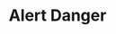 ---
title: Alert Danger
category: Application
paid: false
isActive: true
ltr: {"preview":"function App() {\n  return /*#__PURE__*/React.createElement(\"div\", {\n    className: \"mt-12 mx-4 px-4 rounded-md border-l-4 border-red-500 bg-red-50 md:max-w-2xl md:mx-auto md:px-8\"\n  }, /*#__PURE__*/React.createElement(\"div\", {\n    className: \"flex justify-between py-3\"\n  }, /*#__PURE__*/React.createElement(\"div\", {\n    className: \"flex\"\n  }, /*#__PURE__*/React.createElement(\"div\", null, /*#__PURE__*/React.createElement(\"svg\", {\n    xmlns: \"http://www.w3.org/2000/svg\",\n    className: \"h-6 w-6 text-red-500\",\n    viewBox: \"0 0 20 20\",\n    fill: \"currentColor\"\n  }, /*#__PURE__*/React.createElement(\"path\", {\n    fillRule: \"evenodd\",\n    d: \"M18 10a8 8 0 11-16 0 8 8 0 0116 0zm-7 4a1 1 0 11-2 0 1 1 0 012 0zm-1-9a1 1 0 00-1 1v4a1 1 0 102 0V6a1 1 0 00-1-1z\",\n    clipRule: \"evenodd\"\n  }))), /*#__PURE__*/React.createElement(\"div\", {\n    className: \"self-center ml-3\"\n  }, /*#__PURE__*/React.createElement(\"span\", {\n    className: \"text-red-600 font-semibold\"\n  }, \"Error\"), /*#__PURE__*/React.createElement(\"p\", {\n    className: \"text-red-600 mt-1\"\n  }, \"Sorry something wrong happened, please enter a correct email.\"))), /*#__PURE__*/React.createElement(\"button\", {\n    className: \"self-start text-red-500\"\n  }, /*#__PURE__*/React.createElement(\"svg\", {\n    xmlns: \"http://www.w3.org/2000/svg\",\n    className: \"h-5 w-5\",\n    viewBox: \"0 0 20 20\",\n    fill: \"currentColor\"\n  }, /*#__PURE__*/React.createElement(\"path\", {\n    fillRule: \"evenodd\",\n    d: \"M4.293 4.293a1 1 0 011.414 0L10 8.586l4.293-4.293a1 1 0 111.414 1.414L11.414 10l4.293 4.293a1 1 0 01-1.414 1.414L10 11.414l-4.293 4.293a1 1 0 01-1.414-1.414L8.586 10 4.293 5.707a1 1 0 010-1.414z\",\n    clipRule: \"evenodd\"\n  })))));\n}","vue":{"vueCss":[{"code":"<template>\n  <div class=\"alert-error\">\n    <div class=\"alert-error-container\">\n      <div class=\"alert-details\">\n        <div class=\"alert-icon\">\n          <svg xmlns=\"http://www.w3.org/2000/svg\" viewBox=\"0 0 20 20\" fill=\"currentColor\">\n            <path fillRule=\"evenodd\"\n              d=\"M18 10a8 8 0 11-16 0 8 8 0 0116 0zm-7 4a1 1 0 11-2 0 1 1 0 012 0zm-1-9a1 1 0 00-1 1v4a1 1 0 102 0V6a1 1 0 00-1-1z\"\n              clipRule=\"evenodd\" />\n          </svg>\n        </div>\n        <div class=\"details\">\n          <span class=\"lable\">\n            Error\n          </span>\n          <p>\n            Sorry something wrong happened, please enter a correct email.\n          </p>\n        </div>\n      </div>\n      <button class=\"hide-btn\">\n        <svg xmlns=\"http://www.w3.org/2000/svg\" viewBox=\"0 0 20 20\" fill=\"currentColor\">\n          <path fillRule=\"evenodd\"\n            d=\"M4.293 4.293a1 1 0 011.414 0L10 8.586l4.293-4.293a1 1 0 111.414 1.414L11.414 10l4.293 4.293a1 1 0 01-1.414 1.414L10 11.414l-4.293 4.293a1 1 0 01-1.414-1.414L8.586 10 4.293 5.707a1 1 0 010-1.414z\"\n            clipRule=\"evenodd\" />\n        </svg>\n      </button>\n    </div>\n  </div>\n</template>","label":"App.vue"},{"code":".alert-error {\n  margin: 3rem 1rem 0px 1rem;\n  padding: 0px 1rem 0px 1rem;\n  border-radius: 0.375rem;\n  border-left: solid 4px #ef4444;\n  background-color: #fef2f2;\n}\n\n@media (min-width: 768px) {\n  .alert-error {\n    max-width: 42rem;\n    margin-left: auto;\n    margin-right: auto;\n  }\n}\n\n.alert-error .alert-error-container {\n  display: flex;\n  justify-content: space-between;\n  padding: 0.75rem 0px 0.75rem 0px;\n}\n\n.alert-error .alert-error-container .alert-details {\n  display: flex;\n}\n\n.alert-error .alert-error-container .alert-details .alert-icon svg {\n  width: 1.5rem;\n  height: 1.5rem;\n  color: #ef4444;\n}\n\n.alert-error .alert-error-container .alert-details .details {\n  align-self: center;\n  margin-left: 0.75rem;\n}\n\n.alert-error .alert-error-container .alert-details .details .lable {\n  color: #dc2626;\n  font-weight: 600;\n}\n\n.alert-error .alert-error-container .alert-details .details p {\n  margin-top: 0.25rem;\n  color: #dc2626;\n}\n\n.alert-error .alert-error-container .hide-btn {\n  align-self: flex-start;\n  color: #ef4444;\n}\n\n.alert-error .alert-error-container .hide-btn svg {\n  width: 1.25rem;\n  height: 1.25rem;\n}","label":"style.css"}],"vueTail":[{"code":"<template>\n  <div class=\"mt-12 mx-4 px-4 rounded-md border-l-4 border-red-500 bg-red-50 md:max-w-2xl md:mx-auto\">\n    <div class=\"flex justify-between py-3\">\n      <div class=\"flex\">\n        <div>\n          <svg xmlns=\"http://www.w3.org/2000/svg\" class=\"h-6 w-6 text-red-500\" viewBox=\"0 0 20 20\"\n            fill=\"currentColor\">\n            <path fillRule=\"evenodd\"\n              d=\"M18 10a8 8 0 11-16 0 8 8 0 0116 0zm-7 4a1 1 0 11-2 0 1 1 0 012 0zm-1-9a1 1 0 00-1 1v4a1 1 0 102 0V6a1 1 0 00-1-1z\"\n              clipRule=\"evenodd\" />\n          </svg>\n        </div>\n        <div class=\"self-center ml-3\">\n          <span class=\"text-red-600 font-semibold\">\n            Error\n          </span>\n          <p class=\"text-red-600 mt-1\">\n            Sorry something wrong happened, please enter a correct email.\n          </p>\n        </div>\n      </div>\n      <button class=\"self-start text-red-500\">\n        <svg xmlns=\"http://www.w3.org/2000/svg\" class=\"h-5 w-5\" viewBox=\"0 0 20 20\" fill=\"currentColor\">\n          <path fillRule=\"evenodd\"\n            d=\"M4.293 4.293a1 1 0 011.414 0L10 8.586l4.293-4.293a1 1 0 111.414 1.414L11.414 10l4.293 4.293a1 1 0 01-1.414 1.414L10 11.414l-4.293 4.293a1 1 0 01-1.414-1.414L8.586 10 4.293 5.707a1 1 0 010-1.414z\"\n            clipRule=\"evenodd\" />\n        </svg>\n      </button>\n    </div>\n  </div>\n</template>","label":"App.vue"}]},"react":{"jsxCss":[{"code":"export default () => {\n    return (\n        <div className=\"alert-error\">\n            <div className=\"alert-error-container\">\n                <div className=\"alert-details\">\n                    <div className=\"alert-icon\">\n                        <svg xmlns=\"http://www.w3.org/2000/svg\" viewBox=\"0 0 20 20\" fill=\"currentColor\">\n                            <path fillRule=\"evenodd\" d=\"M18 10a8 8 0 11-16 0 8 8 0 0116 0zm-7 4a1 1 0 11-2 0 1 1 0 012 0zm-1-9a1 1 0 00-1 1v4a1 1 0 102 0V6a1 1 0 00-1-1z\" clipRule=\"evenodd\" />\n                        </svg>\n                    </div>\n                    <div className=\"details\">\n                        <span className=\"lable\">\n                            Error\n                        </span>\n                        <p>\n                            Sorry something wrong happened, please enter a correct email.\n                        </p>\n                    </div>\n                </div>\n                <button className=\"hide-btn\">\n                    <svg xmlns=\"http://www.w3.org/2000/svg\" viewBox=\"0 0 20 20\" fill=\"currentColor\">\n                        <path fillRule=\"evenodd\" d=\"M4.293 4.293a1 1 0 011.414 0L10 8.586l4.293-4.293a1 1 0 111.414 1.414L11.414 10l4.293 4.293a1 1 0 01-1.414 1.414L10 11.414l-4.293 4.293a1 1 0 01-1.414-1.414L8.586 10 4.293 5.707a1 1 0 010-1.414z\" clipRule=\"evenodd\" />\n                    </svg>\n                </button>\n            </div>\n        </div>\n    )\n}\n","label":"App.jsx"},{"code":".alert-error {\n  margin: 3rem 1rem 0px 1rem;\n  padding: 0px 1rem 0px 1rem;\n  border-radius: 0.375rem;\n  border-left: solid 4px #ef4444;\n  background-color: #fef2f2;\n}\n@media (min-width: 768px) {\n  .alert-error {\n    max-width: 42rem;\n    margin-left: auto;\n    margin-right: auto;\n  }\n}\n.alert-error .alert-error-container {\n  display: flex;\n  justify-content: space-between;\n  padding: 0.75rem 0px 0.75rem 0px;\n}\n.alert-error .alert-error-container .alert-details {\n  display: flex;\n}\n.alert-error .alert-error-container .alert-details .alert-icon svg {\n  width: 1.5rem;\n  height: 1.5rem;\n  color: #ef4444;\n}\n.alert-error .alert-error-container .alert-details .details {\n  align-self: center;\n  margin-left: 0.75rem;\n}\n.alert-error .alert-error-container .alert-details .details .lable {\n  color: #dc2626;\n  font-weight: 600;\n}\n.alert-error .alert-error-container .alert-details .details p {\n  margin-top: 0.25rem;\n  color: #dc2626;\n}\n.alert-error .alert-error-container .hide-btn {\n  align-self: flex-start;\n  color: #ef4444;\n}\n.alert-error .alert-error-container .hide-btn svg {\n  width: 1.25rem;\n  height: 1.25rem;\n}\n","label":"style.css"}],"jsxTail":[{"code":"export default () => {\n    return (\n        <div className=\"mt-12 mx-4 px-4 rounded-md border-l-4 border-red-500 bg-red-50 md:max-w-2xl md:mx-auto md:px-8\">\n            <div className=\"flex justify-between py-3\">\n                <div className=\"flex\">\n                    <div>\n                        <svg xmlns=\"http://www.w3.org/2000/svg\" className=\"h-6 w-6 text-red-500\" viewBox=\"0 0 20 20\" fill=\"currentColor\">\n                            <path fillRule=\"evenodd\" d=\"M18 10a8 8 0 11-16 0 8 8 0 0116 0zm-7 4a1 1 0 11-2 0 1 1 0 012 0zm-1-9a1 1 0 00-1 1v4a1 1 0 102 0V6a1 1 0 00-1-1z\" clipRule=\"evenodd\" />\n                        </svg>\n                    </div>\n                    <div className=\"self-center ml-3\">\n                        <span className=\"text-red-600 font-semibold\">\n                            Error\n                        </span>\n                        <p className=\"text-red-600 mt-1\">\n                            Sorry something wrong happened, please enter a correct email.\n                        </p>\n                    </div>\n                </div>\n                <button className=\"self-start text-red-500\">\n                    <svg xmlns=\"http://www.w3.org/2000/svg\" className=\"h-5 w-5\" viewBox=\"0 0 20 20\" fill=\"currentColor\">\n                        <path fillRule=\"evenodd\" d=\"M4.293 4.293a1 1 0 011.414 0L10 8.586l4.293-4.293a1 1 0 111.414 1.414L11.414 10l4.293 4.293a1 1 0 01-1.414 1.414L10 11.414l-4.293 4.293a1 1 0 01-1.414-1.414L8.586 10 4.293 5.707a1 1 0 010-1.414z\" clipRule=\"evenodd\" />\n                    </svg>\n                </button>\n            </div>\n        </div>\n    )\n}","label":"App.jsx"}]}}
rtl: {"vue":{"vueTail":[],"vueCss":[]},"preview":"function App() {\n  return /*#__PURE__*/React.createElement(\"div\", {\n    className: \"mt-12 mx-4 px-4 rounded-md border-l-4 border-red-500 bg-red-50 md:max-w-2xl md:mx-auto md:px-8\"\n  }, /*#__PURE__*/React.createElement(\"div\", {\n    className: \"flex justify-between py-3\"\n  }, /*#__PURE__*/React.createElement(\"div\", {\n    className: \"flex\"\n  }, /*#__PURE__*/React.createElement(\"div\", null, /*#__PURE__*/React.createElement(\"svg\", {\n    xmlns: \"http://www.w3.org/2000/svg\",\n    className: \"h-6 w-6 text-red-500\",\n    viewBox: \"0 0 20 20\",\n    fill: \"currentColor\"\n  }, /*#__PURE__*/React.createElement(\"path\", {\n    fillRule: \"evenodd\",\n    d: \"M18 10a8 8 0 11-16 0 8 8 0 0116 0zm-7 4a1 1 0 11-2 0 1 1 0 012 0zm-1-9a1 1 0 00-1 1v4a1 1 0 102 0V6a1 1 0 00-1-1z\",\n    clipRule: \"evenodd\"\n  }))), /*#__PURE__*/React.createElement(\"div\", {\n    className: \"self-center mr-3\"\n  }, /*#__PURE__*/React.createElement(\"span\", {\n    className: \"text-red-600 font-semibold\"\n  }, \"\\u062E\\u0637\\u0623\"), /*#__PURE__*/React.createElement(\"p\", {\n    className: \"text-red-600 mt-1\"\n  }, \"\\u0639\\u0630\\u0631\\u0627 \\u062D\\u062F\\u062B \\u062E\\u0637\\u0623 \\u0645\\u0627\\u060C \\u064A\\u0631\\u062C\\u0649 \\u0625\\u062F\\u062E\\u0627\\u0644 \\u0627\\u0644\\u0628\\u0631\\u064A\\u062F \\u0627\\u0644\\u0625\\u0644\\u0643\\u062A\\u0631\\u0648\\u0646\\u064A \\u0627\\u0644\\u0635\\u062D\\u064A\\u062D.\"))), /*#__PURE__*/React.createElement(\"button\", {\n    className: \"self-start text-red-500\"\n  }, /*#__PURE__*/React.createElement(\"svg\", {\n    xmlns: \"http://www.w3.org/2000/svg\",\n    className: \"h-5 w-5\",\n    viewBox: \"0 0 20 20\",\n    fill: \"currentColor\"\n  }, /*#__PURE__*/React.createElement(\"path\", {\n    fillRule: \"evenodd\",\n    d: \"M4.293 4.293a1 1 0 011.414 0L10 8.586l4.293-4.293a1 1 0 111.414 1.414L11.414 10l4.293 4.293a1 1 0 01-1.414 1.414L10 11.414l-4.293 4.293a1 1 0 01-1.414-1.414L8.586 10 4.293 5.707a1 1 0 010-1.414z\",\n    clipRule: \"evenodd\"\n  })))));\n}","react":{"jsxTail":[{"code":"export default () => {\n    return (\n        <div className=\"mt-12 mx-4 px-4 rounded-md border-l-4 border-red-500 bg-red-50 md:max-w-2xl md:mx-auto md:px-8\">\n            <div className=\"flex justify-between py-3\">\n                <div className=\"flex\">\n                    <div>\n                        <svg xmlns=\"http://www.w3.org/2000/svg\" className=\"h-6 w-6 text-red-500\" viewBox=\"0 0 20 20\" fill=\"currentColor\">\n                            <path fillRule=\"evenodd\" d=\"M18 10a8 8 0 11-16 0 8 8 0 0116 0zm-7 4a1 1 0 11-2 0 1 1 0 012 0zm-1-9a1 1 0 00-1 1v4a1 1 0 102 0V6a1 1 0 00-1-1z\" clipRule=\"evenodd\" />\n                        </svg>\n                    </div>\n                    <div className=\"self-center mr-3\">\n                        <span className=\"text-red-600 font-semibold\">\n                            خطأ\n                        </span>\n                        <p className=\"text-red-600 mt-1\">\n                            عذرا حدث خطأ ما، يرجى إدخال البريد الإلكتروني الصحيح.\n                        </p>\n                    </div>\n                </div>\n                <button className=\"self-start text-red-500\">\n                    <svg xmlns=\"http://www.w3.org/2000/svg\" className=\"h-5 w-5\" viewBox=\"0 0 20 20\" fill=\"currentColor\">\n                        <path fillRule=\"evenodd\" d=\"M4.293 4.293a1 1 0 011.414 0L10 8.586l4.293-4.293a1 1 0 111.414 1.414L11.414 10l4.293 4.293a1 1 0 01-1.414 1.414L10 11.414l-4.293 4.293a1 1 0 01-1.414-1.414L8.586 10 4.293 5.707a1 1 0 010-1.414z\" clipRule=\"evenodd\" />\n                    </svg>\n                </button>\n            </div>\n        </div>\n    )\n}\n","label":"App.jsx"}],"jsxCss":[{"code":"export default () => {\n    return (\n        <div className=\"alert-error\">\n            <div className=\"alert-error-container\">\n                <div className=\"alert-details\">\n                    <div className=\"alert-icon\">\n                        <svg xmlns=\"http://www.w3.org/2000/svg\" viewBox=\"0 0 20 20\" fill=\"currentColor\">\n                            <path fillRule=\"evenodd\" d=\"M18 10a8 8 0 11-16 0 8 8 0 0116 0zm-7 4a1 1 0 11-2 0 1 1 0 012 0zm-1-9a1 1 0 00-1 1v4a1 1 0 102 0V6a1 1 0 00-1-1z\" clipRule=\"evenodd\" />\n                        </svg>\n                    </div>\n                    <div className=\"details\">\n                        <span className=\"lable\">\n                            خطأ\n                        </span>\n                        <p>\n                            عذرا حدث خطأ ما، يرجى إدخال البريد الإلكتروني الصحيح.\n                        </p>\n                    </div>\n                </div>\n                <button className=\"hide-btn\">\n                    <svg xmlns=\"http://www.w3.org/2000/svg\" viewBox=\"0 0 20 20\" fill=\"currentColor\">\n                        <path fillRule=\"evenodd\" d=\"M4.293 4.293a1 1 0 011.414 0L10 8.586l4.293-4.293a1 1 0 111.414 1.414L11.414 10l4.293 4.293a1 1 0 01-1.414 1.414L10 11.414l-4.293 4.293a1 1 0 01-1.414-1.414L8.586 10 4.293 5.707a1 1 0 010-1.414z\" clipRule=\"evenodd\" />\n                    </svg>\n                </button>\n            </div>\n        </div>\n    )\n}","label":"App.jsx"},{"code":".alert-error {\n  margin: 3rem 1rem 0px 1rem;\n  padding: 0px 1rem 0px 1rem;\n  border-radius: 0.375rem;\n  border-right: solid 4px #ef4444;\n  background-color: #fef2f2;\n}\n@media (min-width: 768px) {\n  .alert-error {\n    max-width: 42rem;\n    margin-left: auto;\n    margin-right: auto;\n  }\n}\n.alert-error .alert-error-container {\n  display: flex;\n  justify-content: space-between;\n  padding: 0.75rem 0px 0.75rem 0px;\n}\n.alert-error .alert-error-container .alert-details {\n  display: flex;\n}\n.alert-error .alert-error-container .alert-details .alert-icon svg {\n  width: 1.5rem;\n  height: 1.5rem;\n  color: #ef4444;\n}\n.alert-error .alert-error-container .alert-details .details {\n  align-self: center;\n  margin-right: 0.75rem;\n}\n.alert-error .alert-error-container .alert-details .details .lable {\n  color: #dc2626;\n  font-weight: 600;\n}\n.alert-error .alert-error-container .alert-details .details p {\n  margin-top: 0.25rem;\n  color: #dc2626;\n}\n.alert-error .alert-error-container .hide-btn {\n  align-self: flex-start;\n  color: #ef4444;\n}\n.alert-error .alert-error-container .hide-btn svg {\n  width: 1.25rem;\n  height: 1.25rem;\n}","label":"style.css"}]}}
slug: /alerts
id: c3c76d1f-316a-4f21-b0b4-3d27dee362d8
created_at: 3
---